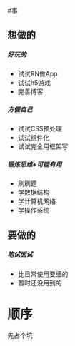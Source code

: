 [mTime]:#(1534953309144)
<!---
关于技术，列一下想做的和要做的事，看看怎么安排
--->
#事
## 想做的
##### 好玩的

* 试试RN做App
* 试试h5游戏
* 完善博客

##### 方便自己

* 试试CSS预处理
* 试试组件化
* 试试完全用框架写

##### 锻炼思维+可能有用

* 刷刷题
* 学数据结构
* 学计算机网络
* 学操作系统

## 要做的
##### 笔试面试

* 比日常使用要细的
* 暂时还没用到的

# 顺序
先占个坑